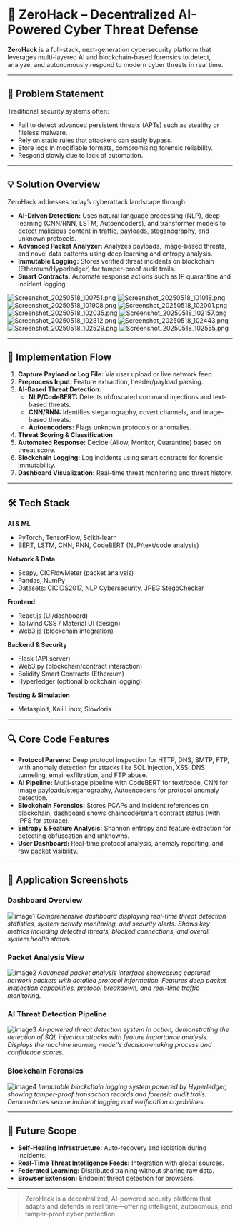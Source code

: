 # 🔐 ZeroHack – Decentralized AI-Powered Cyber Threat Defense

**ZeroHack** is a full-stack, next-generation cybersecurity platform that leverages multi-layered AI and blockchain-based forensics to detect, analyze, and autonomously respond to modern cyber threats in real time.

---

## 🧩 Problem Statement

Traditional security systems often:
- Fail to detect advanced persistent threats (APTs) such as stealthy or fileless malware.
- Rely on static rules that attackers can easily bypass.
- Store logs in modifiable formats, compromising forensic reliability.
- Respond slowly due to lack of automation.

---

## 💡 Solution Overview

ZeroHack addresses today’s cyberattack landscape through:
- **AI-Driven Detection:** Uses natural language processing (NLP), deep learning (CNN/RNN, LSTM, Autoencoders), and transformer models to detect malicious content in traffic, payloads, steganography, and unknown protocols.
- **Advanced Packet Analyzer:** Analyzes payloads, image-based threats, and novel data patterns using deep learning and entropy analysis.
- **Immutable Logging:** Stores verified threat incidents on blockchain (Ethereum/Hyperledger) for tamper-proof audit trails.
- **Smart Contracts:** Automate response actions such as IP quarantine and incident logging.

![Screenshot_20250518_100751.png](https://raw.githubusercontent.com/deekshith-b48/ZeroHack/be9c1391ed087c0eb9a4b7d2ac822b915f66475b/screenshots/Screenshot_20250518_100751.png)
![Screenshot_20250518_101018.png](https://raw.githubusercontent.com/deekshith-b48/ZeroHack/be9c1391ed087c0eb9a4b7d2ac822b915f66475b/screenshots/Screenshot_20250518_101018.png)
![Screenshot_20250518_101908.png](https://raw.githubusercontent.com/deekshith-b48/ZeroHack/be9c1391ed087c0eb9a4b7d2ac822b915f66475b/screenshots/Screenshot_20250518_101908.png)
![Screenshot_20250518_102001.png](https://raw.githubusercontent.com/deekshith-b48/ZeroHack/be9c1391ed087c0eb9a4b7d2ac822b915f66475b/screenshots/Screenshot_20250518_102001.png)
![Screenshot_20250518_102035.png](https://raw.githubusercontent.com/deekshith-b48/ZeroHack/be9c1391ed087c0eb9a4b7d2ac822b915f66475b/screenshots/Screenshot_20250518_102035.png)
![Screenshot_20250518_102157.png](https://raw.githubusercontent.com/deekshith-b48/ZeroHack/be9c1391ed087c0eb9a4b7d2ac822b915f66475b/screenshots/Screenshot_20250518_102157.png)
![Screenshot_20250518_102312.png](https://raw.githubusercontent.com/deekshith-b48/ZeroHack/be9c1391ed087c0eb9a4b7d2ac822b915f66475b/screenshots/Screenshot_20250518_102312.png)
![Screenshot_20250518_102443.png](https://raw.githubusercontent.com/deekshith-b48/ZeroHack/be9c1391ed087c0eb9a4b7d2ac822b915f66475b/screenshots/Screenshot_20250518_102443.png)
![Screenshot_20250518_102529.png](https://raw.githubusercontent.com/deekshith-b48/ZeroHack/be9c1391ed087c0eb9a4b7d2ac822b915f66475b/screenshots/Screenshot_20250518_102529.png)
![Screenshot_20250518_102555.png](https://raw.githubusercontent.com/deekshith-b48/ZeroHack/be9c1391ed087c0eb9a4b7d2ac822b915f66475b/screenshots/Screenshot_20250518_102555.png)

---

## 🔁 Implementation Flow

1. **Capture Payload or Log File:** Via user upload or live network feed.
2. **Preprocess Input:** Feature extraction, header/payload parsing.
3. **AI-Based Threat Detection:** 
   - **NLP/CodeBERT:** Detects obfuscated command injections and text-based threats.
   - **CNN/RNN:** Identifies steganography, covert channels, and image-based threats.
   - **Autoencoders:** Flags unknown protocols or anomalies.
4. **Threat Scoring & Classification**
5. **Automated Response:** Decide (Allow, Monitor, Quarantine) based on threat score.
6. **Blockchain Logging:** Log incidents using smart contracts for forensic immutability.
7. **Dashboard Visualization:** Real-time threat monitoring and threat history.

---

## 🛠️ Tech Stack

**AI & ML**
- PyTorch, TensorFlow, Scikit-learn
- BERT, LSTM, CNN, RNN, CodeBERT (NLP/text/code analysis)

**Network & Data**
- Scapy, CICFlowMeter (packet analysis)
- Pandas, NumPy
- Datasets: CICIDS2017, NLP Cybersecurity, JPEG StegoChecker

**Frontend**
- React.js (UI/dashboard)
- Tailwind CSS / Material UI (design)
- Web3.js (blockchain integration)

**Backend & Security**
- Flask (API server)
- Web3.py (blockchain/contract interaction)
- Solidity Smart Contracts (Ethereum)
- Hyperledger (optional blockchain logging)

**Testing & Simulation**
- Metasploit, Kali Linux, Slowloris

---

## 🔍 Core Code Features

- **Protocol Parsers:** Deep protocol inspection for HTTP, DNS, SMTP, FTP, with anomaly detection for attacks like SQL injection, XSS, DNS tunneling, email exfiltration, and FTP abuse.
- **AI Pipeline:** Multi-stage pipeline with CodeBERT for text/code, CNN for image payloads/steganography, Autoencoders for protocol anomaly detection.
- **Blockchain Forensics:** Stores PCAPs and incident references on blockchain; dashboard shows chaincode/smart contract status (with IPFS for storage).
- **Entropy & Feature Analysis:** Shannon entropy and feature extraction for detecting obfuscation and unknowns.
- **User Dashboard:** Real-time protocol analysis, anomaly reporting, and raw packet visibility.

---

## 📸 Application Screenshots

### Dashboard Overview
![image1](image1)
*Comprehensive dashboard displaying real-time threat detection statistics, system activity monitoring, and security alerts. Shows key metrics including detected threats, blocked connections, and overall system health status.*

### Packet Analysis View
![image2](image2)
*Advanced packet analysis interface showcasing captured network packets with detailed protocol information. Features deep packet inspection capabilities, protocol breakdown, and real-time traffic monitoring.*

### AI Threat Detection Pipeline
![image3](image3)
*AI-powered threat detection system in action, demonstrating the detection of SQL injection attacks with feature importance analysis. Displays the machine learning model's decision-making process and confidence scores.*

### Blockchain Forensics
![image4](image4)
*Immutable blockchain logging system powered by Hyperledger, showing tamper-proof transaction records and forensic audit trails. Demonstrates secure incident logging and verification capabilities.*

---

## 🚀 Future Scope

- **Self-Healing Infrastructure:** Auto-recovery and isolation during incidents.
- **Real-Time Threat Intelligence Feeds:** Integration with global sources.
- **Federated Learning:** Distributed training without sharing raw data.
- **Browser Extension:** Endpoint threat detection for browsers.

---

> ZeroHack is a decentralized, AI-powered security platform that adapts and defends in real time—offering intelligent, autonomous, and tamper-proof cyber protection.
